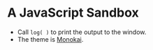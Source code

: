 # A JavaScript Sandbox

- Call `log( )` to print the output to the window.
- The theme is [Monokai](http://www.colourlovers.com/palette/1718713/Monokai).

